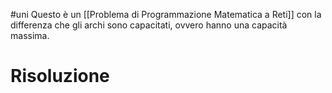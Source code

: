 #uni 
Questo è un [[Problema di Programmazione Matematica a Reti]] con la differenza che gli archi sono capacitati, ovvero hanno una capacità massima.
# Risoluzione
